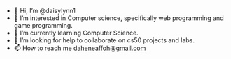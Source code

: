 - 👋 Hi, I’m @daisylynn1
- 👀 I’m interested in Computer science, specifically web programming and game programming.
- 🌱 I’m currently learning Computer Science.
- 💞️ I’m looking for help to collaborate on cs50 projects and labs.
- 📫 How to reach me daheneaffoh@gmail.com

<!---
daisylynn1/daisylynn1 is a ✨ special ✨ repository because its `README.md` (this file) appears on your GitHub profile.
You can click the Preview link to take a look at your changes.
--->
